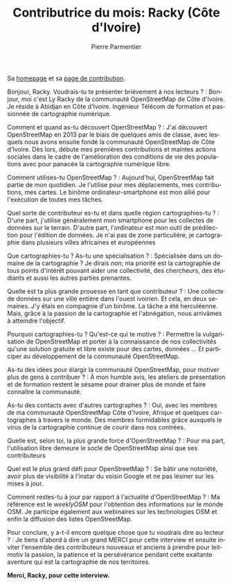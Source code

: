 ﻿---
title: "Contributrice du mois: Racky (Côte d'Ivoire)"
featured: IMG_20190402_175955.jpg
layout: post
category: motm
author: Pierre Parmentier
lang: fr
---

Sa [homepage](https://www.openstreetmap.org/user/racky) et sa [page de contribution](https://hdyc.neis-one.org/?racky).

Bonjour, Racky. Voudrais-tu te présenter brièvement à nos lecteurs ?
: Bonjour, moi c'est Ly Racky de la communauté OpenStreetMap de Côte d'Ivoire. Je réside à Abidjan en Côte d'Ivoire. Ingénieur Télécom de formation et passionnée de cartographie numérique.

Comment et quand as-tu découvert OpenStreetMap ?
: J'ai découvert OpenStreetMap en 2013 par le biais de quelques amis de classe, avec lesquels nous avons ensuite fondé la communauté OpenStreetMap de Côte d'Ivoire. Dès lors, débute mes premières contributions et maintes actions sociales dans le cadre de l'amélioration des conditions de vie des populations avec pour panacée la cartographie numérique libre.

Comment utilises-tu OpenStreetMap ?
: Aujourd'hui, OpenStreetMap fait partie de mon quotidien. Je l'utilise pour mes déplacements, mes contributions, mes cartes. Le binôme ordinateur-smartphone est mon allié pour l'exécution de toutes mes tâches.

Quel sorte de contributeur es-tu et dans quelle région cartographies-tu ?
: D'une part, j'utilise généralement mon smartphone pour les collectes de données sur le terrain. D'autre part, l'ordinateur est mon outil de prédilection pour l'édition de données. Je n'ai pas de zone particulière, je cartographie dans plusieurs villes africaines et européennes

Que cartographies-tu ? As-tu une spécialisation ?
: Spécialisée dans un domaine de la cartographie ? Je dirais _non_; ma priorité est la cartographie de tous points d'intérêt pouvant aider une collectivité, des chercheurs, des étudiants et aussi les autres parties prenantes.

Quelle est ta plus grande prouesse en tant que contributeur ?
: Une collecte de données sur une ville entière dans l'ouest ivoirien. Et cela, en deux semaines. J'y étais en compagnie d'un binôme. La tâche a été herculéenne. Mais, grâce à la passion de la cartographie et l'abnégation, nous arrivâmes à atteindre l'objectif.

Pourquoi cartographies-tu ? Qu'est-ce qui te motive ?
: Permettre la vulgarisation de OpenStreetMap et porter à la connaissance de nos collectivités qu'une solution gratuite et libre existe pour des cartes, données … Et participer au développement de la communauté OpenStreetMap.

As-tu des idées pour élargir la communauté OpenStreetMap, pour motiver plus de gens à contribuer ?
: À mon humble avis, les ateliers de présentation et de formation restent le sésame pour drainer plus de monde et faire connaître la communauté.

As-tu des contacts avec d'autres cartographes ?
: Oui, avec les membres de ma communauté OpenStreetMap Côte d'Ivoire, Afrique et quelques cartographes à travers le monde. Des membres formidables grâce auxquels le virus de la cartographie continue de courir dans nos contrées.

Quelle est, selon toi, la plus grande force d'OpenStreetMap ?
: Pour ma part, l'utilisation libre demeure le socle de OpenStreetMap ainsi que ses contributeurs

Quel est le plus grand défi pour OpenStreetMap ?
: Se bâtir une notoriété, avoir plus de visibilité à l'instar du voisin Google et ne pas lésiner sur les mises à jour.

Comment restes-tu à jour par rapport à l'actualité d'OpenStreetMap ?
: Ma référence est le _weeklyOSM_ pour l'obtention des informations sur le monde OSM. Je participe également aux webinaires sur les technologies OSM et enfin la diffusion des listes OpenStreetMap.

Pour conclure, y a-t-il encore quelque chose que tu voudrais dire au lecteur ?
: Je tiens d'abord à dire un grand MERCI pour cette interview et ensuite inviter l'ensemble des contributeurs nouveaux et anciens à prendre pour leitmotiv la passion, la patience et la persévérance pendant cette exaltante aventure qui est la cartographie de nos territoires.

**Merci, Racky, pour cette interview.**
